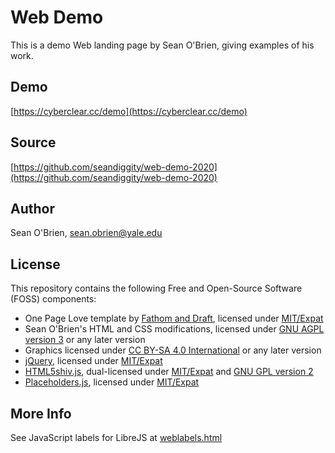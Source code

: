 Web Demo 
=======
This is a demo Web landing page by Sean O'Brien, giving examples of his work.

Demo
-----------
[https://cyberclear.cc/demo](https://cyberclear.cc/demo)

Source
-----------
[https://github.com/seandiggity/web-demo-2020](https://github.com/seandiggity/web-demo-2020)

Author
-----------
Sean O'Brien, [sean.obrien@yale.edu](mailto:sean.obrien@yale.edu)

License
-----------
This repository contains the following Free and Open-Source Software (FOSS) components: 

* One Page Love template by [Fathom and Draft](https://onepagelove.com/authors/fathomanddraft), licensed under [MIT/Expat](http://www.jclark.com/xml/copying.txt)
* Sean O'Brien's HTML and CSS modifications, licensed under [GNU AGPL version 3](http://www.gnu.org/licenses/agpl-3.0.html) or any later version
* Graphics licensed under [CC BY-SA 4.0 International](https://creativecommons.org/licenses/by-sa/4.0/) or any later version
* [jQuery](https://jquery.com), licensed under [MIT/Expat](http://www.jclark.com/xml/copying.txt)
* [HTML5shiv.js](https://github.com/aFarkas/html5shiv), dual-licensed under [MIT/Expat](http://www.jclark.com/xml/copying.txt) and [GNU GPL version 2](http://www.gnu.org/licenses/gpl-2.0.html)
* [Placeholders.js](https://jamesallardice.github.io/Placeholders.js/), licensed under [MIT/Expat](http://www.jclark.com/xml/copying.txt)

More Info
-----------
See JavaScript labels for LibreJS at [weblabels.html](weblabels.html)
